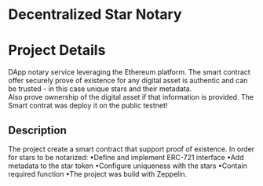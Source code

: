 # Decentralized Star Notary

# Project Details
DApp notary service leveraging the Ethereum platform. 
The smart contract  offer securely prove of existence for any digital asset  is authentic and can be trusted - in this case unique stars and their metadata.  
Also prove ownership of the digital asset if that information is provided.
The Smart contrat was deploy it on the public testnet!



## Description
The project create a smart contract that support proof of existence. In order for stars to be notarized:
•Define and implement ERC-721 interface
•Add metadata to the star token
•Configure uniqueness with the stars
•Contain required function
•The project was build  with Zeppelin.
